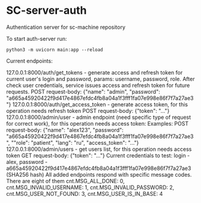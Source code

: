 # SC-server-auth
Authentication server for sc-machine repository

To start auth-server run:
```
python3 -m uvicorn main:app --reload
```

Current endpoints:

127.0.0.1:8000/auth/get_tokens - generate access and refresh token for current user's login and password, params: username, password, role. After check user credentials, service issues access and refresh token for future requests.
POST request-body: {"name": "admin", "password": "a665a45920422f9d417e4867efdc4fb8a04a1f3fff1fa07e998e86f7f7a27ae3"}
127.0.0.1:8000/auth/get_access_token - generate access token, for this operation needs refresh token
POST request-body: {"token": "..."}
127.0.0.1:8000/admin/user - admin endpoint (need specific type of request for correct work), for this operation needs access token:
Examples:
POST request-body: {"name": "alex123", "password": "a665a45920422f9d417e4867efdc4fb8a04a1f3fff1fa07e998e86f7f7a27ae3", ""role": "patient", "lang": "ru", "access_token": "..."}
127.0.0.1:8000/admin/users - get users list, for this operation needs access token
GET request-body: {"token": "..."}
Current credentials to test: login - alex, password - a665a45920422f9d417e4867efdc4fb8a04a1f3fff1fa07e998e86f7f7a27ae3 (SHA256 hash)
All added endpoints respond with specific message codes.
There are eight of them
cnt.MSG_ALL_DONE: 0,
cnt.MSG_INVALID_USERNAME: 1,
cnt.MSG_INVALID_PASSWORD: 2,
cnt.MSG_USER_NOT_FOUND: 3,
cnt.MSG_USER_IS_IN_BASE: 4

